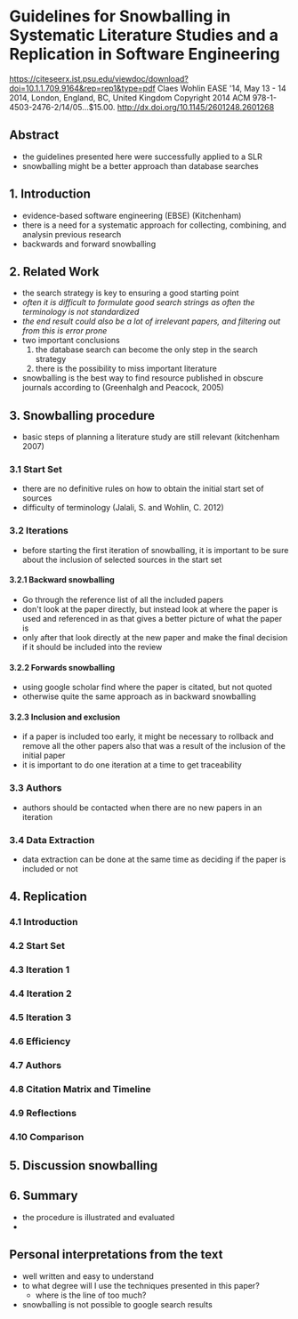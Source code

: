 # Guidelines for Snowballing in Systematic Literature Studies and a Replication in Software Engineering

https://citeseerx.ist.psu.edu/viewdoc/download?doi=10.1.1.709.9164&rep=rep1&type=pdf
Claes Wohlin
EASE '14, May 13 - 14 2014, London, England, BC, United Kingdom
Copyright 2014 ACM 978-1-4503-2476-2/14/05…$15.00.
http://dx.doi.org/10.1145/2601248.2601268

## Abstract

- the guidelines presented here were successfully applied to a SLR
- snowballing might be a better approach than database searches 

## 1. Introduction

- evidence-based software engineering (EBSE) (Kitchenham)
- there is a need for a systematic approach for collecting, combining, and analysin previous research
- backwards and forward snowballing

## 2. Related Work

- the search strategy is key to ensuring a good starting point
- *often it is difficult to formulate good search strings as often the terminology is not standardized*
- *the end result could also be a lot of irrelevant papers, and filtering out from this is error prone*
- two important conclusions
  1. the database search can become the only step in the search strategy
  2. there is the possibility to miss important literature
- snowballing is the best way to find resource published in obscure journals according to (Greenhalgh and Peacock, 2005)

## 3. Snowballing procedure

- basic steps of planning a literature study are still relevant (kitchenham 2007)

### 3.1 Start Set

- there are no definitive rules on how to obtain the initial start set of sources
- difficulty of terminology (Jalali, S. and Wohlin, C. 2012) 

### 3.2 Iterations

- before starting the first iteration of snowballing, it is important to be sure about the inclusion of selected sources in the start set

#### 3.2.1 Backward snowballing

- Go through the reference list of all the included papers
- don't look at the paper directly, but instead look at where the paper is used and referenced in as that gives a better picture of what the paper is 
- only after that look directly at the new paper and make the final decision if it should be included into the review

#### 3.2.2 Forwards snowballing

- using google scholar find where the paper is citated, but not quoted
- otherwise quite the same approach as in backward snowballing

#### 3.2.3 Inclusion and exclusion

- if a paper is included too early, it might be necessary to rollback and remove all the other papers also that was a result of the inclusion of the initial paper
- it is important to do one iteration at a time to get traceability

### 3.3 Authors

- authors should be contacted when there are no new papers in an iteration

### 3.4 Data Extraction

- data extraction can be done at the same time as deciding if the paper is included or not

## 4. Replication

### 4.1 Introduction

### 4.2 Start Set

### 4.3 Iteration 1

### 4.4 Iteration 2

### 4.5 Iteration 3

### 4.6 Efficiency

### 4.7 Authors

### 4.8 Citation Matrix and Timeline

### 4.9 Reflections

### 4.10 Comparison

## 5. Discussion snowballing

## 6. Summary

- the procedure is illustrated and evaluated
- 

## Personal interpretations from the text

- well written and easy to understand
- to what degree will I use the techniques presented in this paper?
  - where is the line of too much?
- snowballing is not possible to google search results